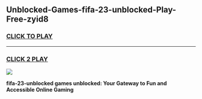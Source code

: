 
## Unblocked-Games-fifa-23-unblocked-Play-Free-zyid8
<h3>
<a href="https://premium76.site?title=fifa-23-unblocked&ref=10A">CLICK TO PLAY</a></h3>
<hr>

<h3>
<a href="https://premium76.site?title=fifa-23-unblocked&ref=10A">CLICK 2 PLAY</a>
  
</h3>

<a href="https://premium76.site?title=fifa-23-unblocked&ref=10A"><img src="https://clearcache.store/games.png"></a>


**fifa-23-unblocked games unblocked: Your Gateway to Fun and Accessible Online Gaming**
